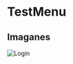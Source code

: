 # TestMenu

## Imaganes

![Login](https://drive.google.com/file/d/1jRl6ydIXJBqoyVdWI7G89PBZCV5d8nOu/view?usp=sharing)




